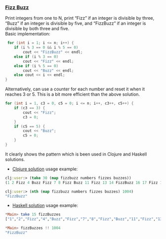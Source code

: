 ### <ins>Fizz Buzz</ins>

Print integers from one to N, print “Fizz” if an integer is divisible by three, “Buzz” if an integer is divisible by five, and “FizzBuzz” if an integer is divisible by both three and five.   
Basic implementation:
```c++
 for (int i = 1; i <= n; i++) {
    if (i % 3 == 0 && i % 5 == 0) 
        cout << "FizzBuzz" << endl;
    else if (i % 3 == 0)
        cout << "Fizz" << endl;
    else if (i % 5 == 0)
        cout << "Buzz" << endl;
    else cout << i << endl;
}
```
Alternatively, can use a counter for each number and reset it when it reaches 3 or 5. This is a bit more efficient than the above solution.
```c++
for (int i = 1, c3 = 0, c5 = 0; i <= n; i++, c3++, c5++) {
    if (c3 == 3) {
        cout << "Fizz";
        c3 = 0;
    }
    if (c5 == 5) {
        cout << "Buzz";
        c5 = 0;
    }
}
```
It clearly shows the pattern which is been used in Clojure and Haskell solutions.


- [Clojure solution](fizz_buzz.clj) usage example:
```clojure
clj:user:> (take 30 (map fizzbuzz numbers fizzes buzzes))
(1 2 Fizz 4 Buzz Fizz 7 8 Fizz Buzz 11 Fizz 13 14 FizzBuzz 16 17 Fizz 19 Buzz Fizz 22 23 Fizz Buzz 26 Fizz 28 29 FizzBuzz)

clj:user:> (nth (map fizzbuzz numbers fizzes buzzes) 1004)
"FizzBuzz"
```
- [Haskell solution](FizzBuzz.hs) usage example:
```haskell
*Main> take 15 fizzBuzzes
["1","2","Fizz","4","Buzz","Fizz","7","8","Fizz","Buzz","11","Fizz","13","14","FizzBuzz"]

*Main> fizzBuzzes !! 1004
"FizzBuzz"
```
